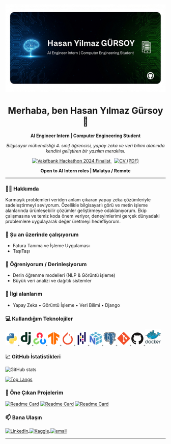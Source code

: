 <!-- Bu dosya, GitHub profil README'niz için iskelet şablondur. Yer tutucuları dolduracağız. -->

<div align="center">

  <!-- Başlık görseli (isteğe bağlı) -->
  <!-- Aşağıdaki URL'yi kendi banner/GIF görselinizle değiştirin -->
  <!-- Banner: Hazır olduğunda bu görseli kendi banner linkinizle değiştirin -->
  <img src="assets/banner.png" alt="profile banner" width="720" loading="lazy" />

  <h1>Merhaba, ben Hasan Yılmaz Gürsoy 👋</h1>
  <p><strong>AI Engineer Intern | Computer Engineering Student</strong></p>
  <p><em>Bilgisayar mühendisliği 4. sınıf öğrencisi, yapay zeka ve veri bilimi alanında kendini geliştiren bir yazılım meraklısı.</em></p>

  <p>
    <a href="https://github.com/hasanyilmazgursoy/vakifbank-hackathon-rag-system" target="_blank">
      <img src="https://img.shields.io/badge/HackToTheFuture-2024%20Finalist-1f6feb?style=flat" alt="Vakıfbank Hackathon 2024 Finalist" />
    </a>
    &nbsp;
    <a href="#" target="_blank">
      <img src="https://img.shields.io/badge/CV-PDF-0ea5e9?style=flat" alt="CV (PDF)" />
    </a>
  </p>
  <p><strong>Open to AI Intern roles | Malatya / Remote</strong></p>

  <!-- Hızlı rozetler (shields.io) -->
  <!-- Örnek: <img src="https://img.shields.io/badge/React-20232A?style=for-the-badge&logo=react&logoColor=61DAFB" /> -->

</div>

---

### 🙋‍♂️ Hakkımda
Karmaşık problemleri veriden anlam çıkaran yapay zeka çözümleriyle sadeleştirmeyi seviyorum. Özellikle
bilgisayarlı görü ve metin işleme alanlarında ürünleşebilir çözümler geliştirmeye odaklanıyorum. Ekip
çalışmasına ve temiz koda önem veriyor, deneyimlerimi gerçek dünyadaki problemlere uygulayarak
değer üretmeyi hedefliyorum.

### 🔭 Şu an üzerinde çalışıyorum
- Fatura Tanıma ve İşleme Uygulaması
- TaşıTaşı

### 🌱 Öğreniyorum / Derinleşiyorum
- Derin öğrenme modelleri (NLP & Görüntü işleme)
- Büyük veri analizi ve dağıtık sistemler

### 💬 İlgi alanlarım
- Yapay Zeka • Görüntü İşleme • Veri Bilimi • Django

### 💻 Kullandığım Teknolojiler
<p align="left">
  <!-- İkon örnekleri: Devicon -->
  <a href="https://www.python.org" target="_blank" rel="noreferrer">
    <img src="https://raw.githubusercontent.com/devicons/devicon/master/icons/python/python-original.svg" alt="python" width="40" height="40" />
  </a>
  <a href="https://www.djangoproject.com/" target="_blank" rel="noreferrer">
    <img src="https://raw.githubusercontent.com/devicons/devicon/master/icons/django/django-plain.svg" alt="django" width="40" height="40" />
  </a>
  <a href="https://opencv.org/" target="_blank" rel="noreferrer">
    <img src="https://raw.githubusercontent.com/devicons/devicon/master/icons/opencv/opencv-original.svg" alt="opencv" width="40" height="40" />
  </a>
  <a href="https://www.tensorflow.org/" target="_blank" rel="noreferrer">
    <img src="https://raw.githubusercontent.com/devicons/devicon/master/icons/tensorflow/tensorflow-original.svg" alt="tensorflow" width="40" height="40" />
  </a>
  <a href="https://pytorch.org/" target="_blank" rel="noreferrer">
    <img src="https://raw.githubusercontent.com/devicons/devicon/master/icons/pytorch/pytorch-original.svg" alt="pytorch" width="40" height="40" />
  </a>
  <a href="https://pandas.pydata.org/" target="_blank" rel="noreferrer">
    <img src="https://raw.githubusercontent.com/devicons/devicon/master/icons/pandas/pandas-original.svg" alt="pandas" width="40" height="40" />
  </a>
  <a href="https://numpy.org/" target="_blank" rel="noreferrer">
    <img src="https://raw.githubusercontent.com/devicons/devicon/master/icons/numpy/numpy-original.svg" alt="numpy" width="40" height="40" />
  </a>
  <a href="https://www.postgresql.org/" target="_blank" rel="noreferrer">
    <img src="https://raw.githubusercontent.com/devicons/devicon/master/icons/postgresql/postgresql-original.svg" alt="postgresql" width="40" height="40" />
  </a>
  <a href="https://git-scm.com/" target="_blank" rel="noreferrer">
    <img src="https://raw.githubusercontent.com/devicons/devicon/master/icons/git/git-original.svg" alt="git" width="40" height="40" />
  </a>
  <a href="https://github.com/" target="_blank" rel="noreferrer">
    <img src="https://raw.githubusercontent.com/devicons/devicon/master/icons/github/github-original.svg" alt="github" width="40" height="40" />
  </a>
  <a href="https://www.docker.com/" target="_blank" rel="noreferrer">
    <img src="https://raw.githubusercontent.com/devicons/devicon/master/icons/docker/docker-original-wordmark.svg" alt="docker" width="50" height="50" />
  </a>
</p>

### 📈 GitHub İstatistikleri

![GitHub stats](https://github-readme-stats.vercel.app/api?username=hasanyilmazgursoy&show_icons=true&theme=tokyonight)

[![Top Langs](https://github-readme-stats.vercel.app/api/top-langs/?username=hasanyilmazgursoy&layout=compact&theme=tokyonight)](https://github.com/anuraghazra/github-readme-stats)

### 📌 Öne Çıkan Projelerim
[![Readme Card](https://github-readme-stats.vercel.app/api/pin/?username=hasanyilmazgursoy&repo=fatura_tanima_uygulamasi&theme=tokyonight)](https://github.com/hasanyilmazgursoy/fatura_tanima_uygulamasi)
[![Readme Card](https://github-readme-stats.vercel.app/api/pin/?username=hasanyilmazgursoy&repo=vakifbank-hackathon-rag-system&theme=tokyonight)](https://github.com/hasanyilmazgursoy/vakifbank-hackathon-rag-system)
[![Readme Card](https://github-readme-stats.vercel.app/api/pin/?username=hasanyilmazgursoy&repo=TasiTasi&theme=tokyonight)](https://github.com/hasanyilmazgursoy/TasiTasi)

### 📫 Bana Ulaşın
<p align="left">
  <a href="https://www.linkedin.com/in/hasan-y%C4%B1lmaz-g%C3%BCrsoy-a900b9229/" target="blank">
    <img align="center" src="https://raw.githubusercontent.com/rahuldkjain/github-profile-readme-generator/master/src/images/icons/Social/linked-in-alt.svg" alt="LinkedIn" height="30" width="40" />
  </a>
  <a href="https://www.kaggle.com/hasanylmazgrsoy" target="blank">
    <img align="center" src="https://raw.githubusercontent.com/rahuldkjain/github-profile-readme-generator/master/src/images/icons/Social/kaggle.svg" alt="Kaggle" height="30" width="40" />
  </a>
  <a href="mailto:hasanyilmazgursoy@gmail.com" target="blank">
    <img align="center" src="https://img.shields.io/badge/Email-D14836?style=for-the-badge&logo=gmail&logoColor=white" alt="email" height="28" />
  </a>
</p>

---


